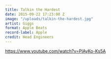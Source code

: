 ```yaml
---
title: Talkin the Hardest
date: 2015-09-22 17:23:00 Z
image: "/uploads/talkin-the-hardest.jpg"
artist: Giggs
format: Apple Beats
record-label: Apple
credit: Head Engineers
---
```


https://www.youtube.com/watch?v=PlAyKo-Ks5A